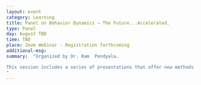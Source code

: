 ```yaml
---
layout: event
category: Learning
title: Panel on Behavior Dynamics – The Future...Accelerated.
type: Panel
day: August TBD
time: TBD
place: Zoom Webinar - Registration forthcoming
additional-msg:
summary:  "Organized by Dr. Ram  Pendyala.

This session includes a series of presentations that offer new methods, data, tools, and insights to understand and model dynamics of behavior.  In a rapidly evolving transportation landscape, characterized by emerging mobility options, generational shifts, and transformative transportation technologies, it is imperative that models account for behavioral dynamics for travel demand forecasting. The pace of change in lifestyles and mobility choices has accelerated dramatically in the wake of the COVID-19 pandemic.  Tune in and be part of the conversation on modeling the future of mobility…accelerated.
"
---
```

